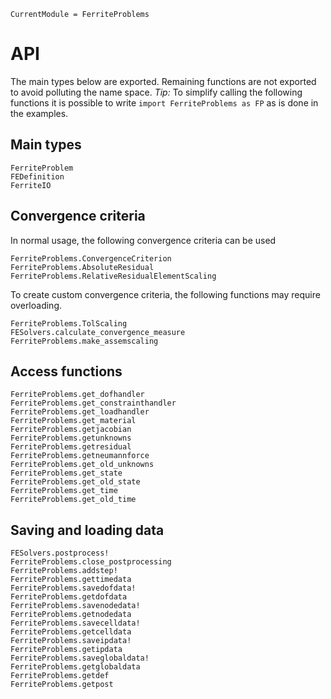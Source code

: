 ```@meta
CurrentModule = FerriteProblems
```

# API
The main types below are exported. 
Remaining functions are not exported to avoid polluting the 
name space. *Tip:* To simplify calling the following functions
it is possible to write `import FerriteProblems as FP` as is done
in the examples. 

## Main types
```@docs
FerriteProblem
FEDefinition
FerriteIO
```

## Convergence criteria
In normal usage, the following convergence criteria can be used
```@docs
FerriteProblems.ConvergenceCriterion
FerriteProblems.AbsoluteResidual
FerriteProblems.RelativeResidualElementScaling
```

To create custom convergence criteria, the following functions 
may require overloading. 
```@docs
FerriteProblems.TolScaling
FESolvers.calculate_convergence_measure
FerriteProblems.make_assemscaling
```

## Access functions
```@docs
FerriteProblems.get_dofhandler
FerriteProblems.get_constrainthandler
FerriteProblems.get_loadhandler
FerriteProblems.get_material
FerriteProblems.getjacobian
FerriteProblems.getunknowns
FerriteProblems.getresidual
FerriteProblems.getneumannforce
FerriteProblems.get_old_unknowns
FerriteProblems.get_state
FerriteProblems.get_old_state
FerriteProblems.get_time
FerriteProblems.get_old_time
```

## Saving and loading data
```@docs
FESolvers.postprocess!
FerriteProblems.close_postprocessing
FerriteProblems.addstep!
FerriteProblems.gettimedata
FerriteProblems.savedofdata!
FerriteProblems.getdofdata
FerriteProblems.savenodedata!
FerriteProblems.getnodedata
FerriteProblems.savecelldata!
FerriteProblems.getcelldata
FerriteProblems.saveipdata!
FerriteProblems.getipdata
FerriteProblems.saveglobaldata!
FerriteProblems.getglobaldata
FerriteProblems.getdef
FerriteProblems.getpost
```